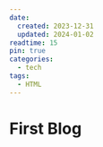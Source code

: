 ```yaml
---
date:
  created: 2023-12-31
  updated: 2024-01-02
readtime: 15
pin: true
categories:
  - tech
tags:
  - HTML
---
```


# First Blog